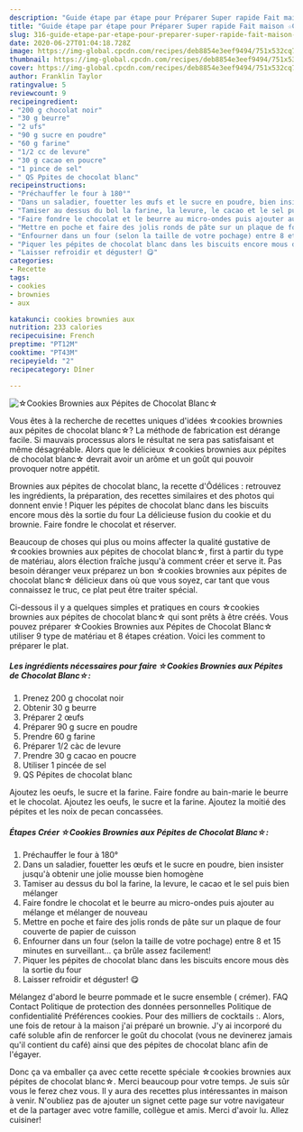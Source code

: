 ```yaml
---
description: "Guide étape par étape pour Préparer Super rapide Fait maison ☆Cookies Brownies aux Pépites de Chocolat Blanc☆"
title: "Guide étape par étape pour Préparer Super rapide Fait maison ☆Cookies Brownies aux Pépites de Chocolat Blanc☆"
slug: 316-guide-etape-par-etape-pour-preparer-super-rapide-fait-maison-cookies-brownies-aux-pepites-de-chocolat-blanc
date: 2020-06-27T01:04:18.728Z
image: https://img-global.cpcdn.com/recipes/deb8854e3eef9494/751x532cq70/☆cookies-brownies-aux-pepites-de-chocolat-blanc☆-photo-principale-de-la-recette.jpg
thumbnail: https://img-global.cpcdn.com/recipes/deb8854e3eef9494/751x532cq70/☆cookies-brownies-aux-pepites-de-chocolat-blanc☆-photo-principale-de-la-recette.jpg
cover: https://img-global.cpcdn.com/recipes/deb8854e3eef9494/751x532cq70/☆cookies-brownies-aux-pepites-de-chocolat-blanc☆-photo-principale-de-la-recette.jpg
author: Franklin Taylor
ratingvalue: 5
reviewcount: 9
recipeingredient:
- "200 g chocolat noir"
- "30 g beurre"
- "2 ufs"
- "90 g sucre en poudre"
- "60 g farine"
- "1/2 cc de levure"
- "30 g cacao en poucre"
- "1 pince de sel"
- " QS Ppites de chocolat blanc"
recipeinstructions:
- "Préchauffer le four à 180°"
- "Dans un saladier, fouetter les œufs et le sucre en poudre, bien insister jusqu&#39;à obtenir une jolie mousse bien homogène"
- "Tamiser au dessus du bol la farine, la levure, le cacao et le sel puis bien mélanger"
- "Faire fondre le chocolat et le beurre au micro-ondes puis ajouter au mélange et mélanger de nouveau"
- "Mettre en poche et faire des jolis ronds de pâte sur un plaque de four couverte de papier de cuisson"
- "Enfourner dans un four (selon la taille de votre pochage) entre 8 et 15 minutes en surveillant... ça brûle assez facilement!"
- "Piquer les pépites de chocolat blanc dans les biscuits encore mous dès la sortie du four"
- "Laisser refroidir et déguster! 😋"
categories:
- Recette
tags:
- cookies
- brownies
- aux

katakunci: cookies brownies aux 
nutrition: 233 calories
recipecuisine: French
preptime: "PT12M"
cooktime: "PT43M"
recipeyield: "2"
recipecategory: Dîner

---
```



![☆Cookies Brownies aux Pépites de Chocolat Blanc☆](https://img-global.cpcdn.com/recipes/deb8854e3eef9494/751x532cq70/☆cookies-brownies-aux-pepites-de-chocolat-blanc☆-photo-principale-de-la-recette.jpg)

Vous êtes à la recherche de recettes uniques d'idées ☆cookies brownies aux pépites de chocolat blanc☆? La méthode de fabrication est dérange facile. Si mauvais processus alors le résultat ne sera pas satisfaisant et même désagréable. Alors que le délicieux ☆cookies brownies aux pépites de chocolat blanc☆ devrait avoir un arôme et un goût qui pouvoir provoquer notre appétit.

Brownies aux pépites de chocolat blanc, la recette d&#39;Ôdélices : retrouvez les ingrédients, la préparation, des recettes similaires et des photos qui donnent envie ! Piquer les pépites de chocolat blanc dans les biscuits encore mous dès la sortie du four La délicieuse fusion du cookie et du brownie. Faire fondre le chocolat et réserver.

Beaucoup de choses qui plus ou moins affecter la qualité gustative de ☆cookies brownies aux pépites de chocolat blanc☆, first à partir du type de matériau, alors élection fraîche jusqu'à comment créer et serve it. Pas besoin déranger veux préparez un bon ☆cookies brownies aux pépites de chocolat blanc☆ délicieux dans où que vous soyez, car tant que vous connaissez le truc, ce plat peut être traiter spécial.


Ci-dessous il y a quelques simples et pratiques en cours ☆cookies brownies aux pépites de chocolat blanc☆ qui sont prêts à être créés. Vous pouvez préparer ☆Cookies Brownies aux Pépites de Chocolat Blanc☆ utiliser 9 type de matériau et 8 étapes création. Voici les comment to préparer le plat.

<!--inarticleads1-->

##### Les ingrédients nécessaires pour faire ☆Cookies Brownies aux Pépites de Chocolat Blanc☆:

1. Prenez 200 g chocolat noir
1. Obtenir 30 g beurre
1. Préparer 2 œufs
1. Préparer 90 g sucre en poudre
1. Prendre 60 g farine
1. Préparer 1/2 càc de levure
1. Prendre 30 g cacao en poucre
1. Utiliser 1 pincée de sel
1.   QS Pépites de chocolat blanc


Ajoutez les oeufs, le sucre et la farine. Faire fondre au bain-marie le beurre et le chocolat. Ajoutez les oeufs, le sucre et la farine. Ajoutez la moitié des pépites et les noix de pecan concassées. 

<!--inarticleads2-->

##### Étapes Créer ☆Cookies Brownies aux Pépites de Chocolat Blanc☆:

1. Préchauffer le four à 180°
1. Dans un saladier, fouetter les œufs et le sucre en poudre, bien insister jusqu&#39;à obtenir une jolie mousse bien homogène
1. Tamiser au dessus du bol la farine, la levure, le cacao et le sel puis bien mélanger
1. Faire fondre le chocolat et le beurre au micro-ondes puis ajouter au mélange et mélanger de nouveau
1. Mettre en poche et faire des jolis ronds de pâte sur un plaque de four couverte de papier de cuisson
1. Enfourner dans un four (selon la taille de votre pochage) entre 8 et 15 minutes en surveillant... ça brûle assez facilement!
1. Piquer les pépites de chocolat blanc dans les biscuits encore mous dès la sortie du four
1. Laisser refroidir et déguster! 😋


Mélangez d&#39;abord le beurre pommade et le sucre ensemble ( crémer). FAQ Contact Politique de protection des données personnelles Politique de confidentialité Préférences cookies. Pour des milliers de cocktails :. Alors, une fois de retour à la maison j&#39;ai préparé un brownie. J&#39;y ai incorporé du café soluble afin de renforcer le goût du chocolat (vous ne devinerez jamais qu&#39;il contient du café) ainsi que des pépites de chocolat blanc afin de l&#39;égayer. 


Donc ça va emballer ça avec cette recette spéciale ☆cookies brownies aux pépites de chocolat blanc☆. Merci beaucoup pour votre temps. Je suis sûr vous le ferez chez vous. Il y aura des recettes plus  intéressantes in maison à venir. N'oubliez pas de ajouter un signet cette page sur votre navigateur et de la partager avec votre famille, collègue et amis. Merci d'avoir lu. Allez cuisiner!
